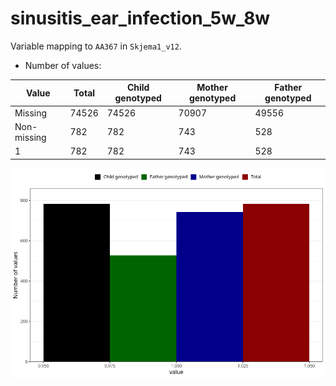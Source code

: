 # sinusitis_ear_infection_5w_8w
Variable mapping to `AA367` in `Skjema1_v12`.
- Number of values:

| Value | Total | Child genotyped | Mother genotyped | Father genotyped |
| ----- | ----- | --------------- | ---------------- | ---------------- |
| Missing | 74526 | 74526 | 70907 | 49556 |
| Non-missing | 782 | 782 | 743 | 528 |
| 1 | 782 | 782 | 743 | 528 |



![](sinusitis_ear_infection_5w_8w_n.png)



